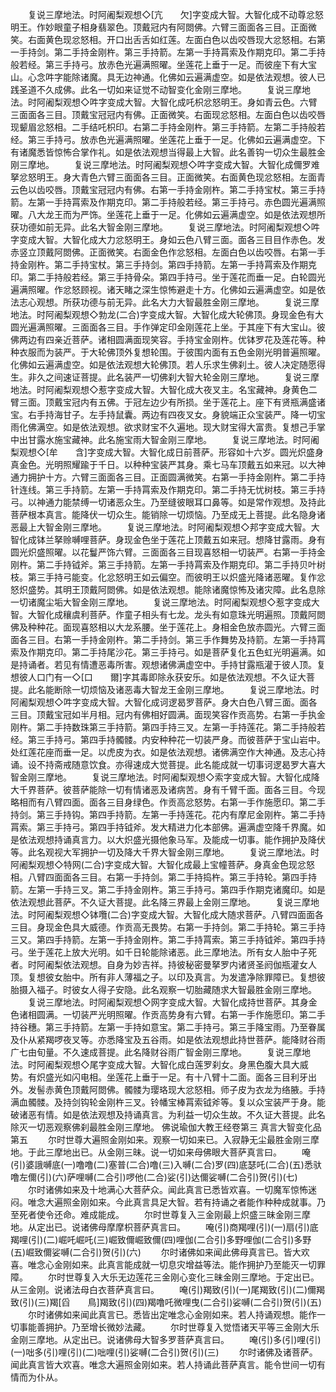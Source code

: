 <!-- { "loadSidebar": true } -->
　　复说三摩地法。时阿阇梨观想◇[亢　　欠]字变成大智。大智化成不动尊忿怒明王。作妙眼童子相身翡翠色。顶戴冠内有阿閦佛。六臂三面面各三目。正面微笑。右面黄色现忿怒相。开口出舌舌如红莲。左面白色以齿咬唇现大忿怒相。右第一手持剑。第二手持金刚杵。第三手持箭。左第一手持罥索及作期克印。第二手持般若经。第三手持弓。放赤色光遍满照曜。坐莲花上垂于一足。而彼座下有大宝山。心念吽字能除诸魔。具无边神通。化佛如云遍满虚空。如是依法观想。彼人已践圣道不久成佛。此名一切如来证觉不动智变化金刚三摩地。
　　复说三摩地法。时阿阇梨观想◇吽字变成大智。大智化成吒枳忿怒明王。身如青云色。六臂三面面各三目。顶戴宝冠冠内有佛。正面微笑。右面现忿怒相。左面白色以齿咬唇现颦眉忿怒相。二手结吒枳印。右第二手持金刚杵。第三手持箭。左第二手持般若经。第三手持弓。放赤色光遍满照曜。坐莲花上垂于一足。化佛如云遍满虚空。下有诸魔悉皆惊怖合掌作礼。如是依法观想当得最上大智。此名善钩一切众生最胜金刚三摩地。
　　复说三摩地法。时阿阇梨观想◇吽字变成大智。大智化成儞罗难拏忿怒明王。身大青色六臂三面面各三目。正面微笑。右面黄色现忿怒相。左面青云色以齿咬唇。顶戴宝冠冠内有佛。右第一手持金刚杵。第二手持宝杖。第三手持箭。左第一手持罥索及作期克印。第二手持般若经。第三手持弓。赤色圆光遍满照曜。八大龙王而为严饰。坐莲花上垂于一足。化佛如云遍满虚空。如是依法观想所获功德如前无异。此名大智金刚三摩地。
　　复说三摩地法。时阿阇梨观想◇吽字变成大智。大智化成大力忿怒明王。身如云色八臂三面。面各三目目作赤色。发赤竖立顶戴阿閦佛。正面微笑。右面金色作忿怒相。左面白色以齿咬唇。右第一手持金刚杵。第二手持宝杖。第三手持剑。第四手持箭。左第一手持罥索及作期克印。第二手持般若经。第三手持骨朵。第四手持弓。坐于莲花而垂一足。白轮圆光遍满照曜。作忿怒顾视。诸天睹之深生惊怖避走十方。化佛如云遍满虚空。如是依法志心观想。所获功德与前无异。此名大力大智最胜金刚三摩地。
　　复说三摩地法。时阿阇梨观想◇勃龙(二合)字变成大智。大智化成大轮佛顶。身现金色有大圆光遍满照曜。三面面各三目。手作弹定印金刚莲花上坐。于其座下有大宝山。彼佛两边有四亲近菩萨。诸相圆满面现笑容。手持宝金刚杵。优钵罗花及莲花等。种种衣服而为装严。于大轮佛顶外复想轮围。于彼围内面有五色金刚光明普遍照曜。化佛如云遍满虚空。如是依法观想大轮佛顶。若人乐求生佛刹土。彼人决定随愿得生。非久之间速证菩提。此名装严一切佛刹大智大轮金刚三摩地。
　　复说三摩地法。时阿阇梨观想◇惹字变成大智。大智化成大夜叉主。名宝藏神。身黄色二臂三面。顶戴宝冠内有五佛。于冠左边少有所损。坐于莲花上。座下有贤瓶满盛诸宝。右手持海甘子。左手持鼠囊。两边有四夜叉女。身貌端正众宝装严。降一切宝雨化佛满空。如是依法观想。欲求财宝不久遍地。现大财宝得大富贵。复想己手掌中出甘露水施宝藏神。此名施宝雨大智金刚三摩地。
　　复说三摩地法。时阿阇梨观想◇[牟　　含]字变成大智。大智化成日前菩萨。形容如十六岁。圆光炽盛身真金色。光明照耀踰于千日。以种种宝装严其身。乘七马车顶戴五如来冠。以大神通力拥护十方。六臂三面面各三目。正面圆满微笑。右第一手持金刚杵。第二手持针连线。第三手持箭。左第一手持罥索及作期克印。第二手持无忧树枝。第三手持弓。以神通力能禁缚一切诸恶众生。乃至缝彼眼耳口鼻等。如是常作观想。及持此菩萨根本真言。能降伏一切众生。能销除一切烦恼。乃至成无上菩提。此名隐身诸恶最上大智金刚三摩地。
　　复说三摩地法。时阿阇梨观想◇邦字变成大智。大智化成钵兰拏赊嚩哩菩萨。身现金色坐于莲花上顶戴五如来冠。想降甘露雨。身有圆光炽盛照曜。以花鬘严饰六臂。三面面各三目现喜怒相一切装严。右第一手持金刚杵。第二手持钺斧。第三手持箭。左第一手持罥索及作期克印。第二手持贝叶树枝。第三手持弓能变。化忿怒明王如云偏空。而彼明王以炽盛光降诸恶曜。复作忿怒炽盛势。其明王顶戴阿閦佛。如是依法观想。能除诸魔惊怖及诸灾障。此名息除一切诸魔尘垢大智金刚三摩地。
　　复说三摩地法。时阿阇梨观想◇惹字变成大智。大智化成穰虞利菩萨。作童子相头有七龙。龙头有如意珠光明遍照。顶戴阿閦佛及种种花。面现喜怒相以大龙系腰。坐于莲花上。身相金色放赤圆光。六臂三面面各三目。右第一手持金刚杵。第二手持剑。第三手作舞势及持箭。左第一手持罥索及作期克印。第二手持尾沙花。第三手持弓。如是菩萨复化五色虹光明遍满。如是持诵者。若见有情遭恶毒所害。观想诸佛满虚空中。手持甘露瓶灌于彼人顶。复想彼人口门有一◇[口　　爾]字其毒即除永获安乐。如是依法观想。不久证大菩提。此名能断除一切烦恼及诸恶毒大智龙王金刚三摩地。
　　复说三摩地法。时阿阇梨观想◇吽字变成大智。大智化成诃逻曷罗菩萨。身大白色八臂三面。面各三目。顶戴宝冠如半月相。冠内有佛相好圆满。面现笑容作贡高势。右第一手执金刚杵。第二手持数珠第三手持箭。第四手持三叉。左第一手持莲花。第二手持般若经。第三手持弓。第四手持髑髅。内安种种花一切装严身。而彼菩萨于宝山岩中。处红莲花座而垂一足。以虎皮为衣。如是依法观想。诸佛满空作大神通。及志心持诵。设不持斋戒随意饮食。亦得速成大觉菩提。此名能成就一切事诃逻曷罗大喜大智金刚三摩地。
　　复说三摩地法。时阿阇梨观想◇索字变成大智。大智化成降大千界菩萨。彼菩萨能除一切有情诸恶及诸病苦。身有千臂千面。面各三目。今现略相而有八臂四面。面各三目身绿色。作贡高忿怒势。右第一手作施愿印。第二手持剑。第三手持钩。第四手持箭。左第一手持莲花。花内有摩尼金刚杵。第二手持罥索。第三手持弓。第四手持钺斧。发大精进力化本部佛。遍满虚空降千界魔。如是依法观想持诵真言力。以大炽盛光摄他象马军。及能成一切事。能作拥护及降伏等。此名观视大军拥护一切及降大千界大智金刚三摩地。
　　复说三摩地法。时阿阇梨观想◇特网(二合)字变成大智。大智化成最上宝幢菩萨。身真金色现忿怒相。八臂四面面各三目。右第一手持剑。第二手持捣杵。第三手持轮。第四手持箭。左第一手持三叉。第二手持金刚杵。第三手持弓。第四手作期克诸魔印。如是依法观想此菩萨。不久证大菩提。此名降三界最上金刚三摩地。
　　复说三摩地法。时阿阇梨观想◇钵囕(二合)字变成大智。大智化成大随求菩萨。八臂四面面各三目。身现金色具大威德。作贡高无畏势。右第一手持剑。第二手持轮。第三手持三又。第四手持箭。左第一手持金刚杵。第二手持罥索。第三手持钺斧。第四手持弓。坐于莲花上放大光明。如千日轮能除诸恶。此三摩地法。所有女人胎中子死者。时阿阇梨依法观想。自身为妙吉祥。持彼秘密曼拏罗内诸贤圣阏伽瓶灌女人顶。复想彼女胎中。所有非人薄福之子。以印及真言。为发遣净除罪障已。复想彼胎摄入福子。时彼女人得子安隐。此名观察一切胎藏随求大智最胜金刚三摩地。
　　复说三摩地法。时阿阇梨观想◇网字变成大智。大智化成持世菩萨。其身金色诸相圆满。一切装严光明照曜。作贡高势身有六臂。右第一手作施愿印。第二手持谷穗。第三手持箭。左第一手持如意宝。第二手持弓。第三手降宝雨。乃至眷属及仆从紧羯啰夜叉等。亦悉降宝及五谷雨。如是依法观想此持世菩萨。能降财谷雨广七由旬量。不久速成菩提。此名降财谷雨广智金刚三摩地。
　　复说三摩地法。时阿阇梨观想◇尾字变成大智。大智化成白莲罗刹女。身黑色腹大具大威势。有炽盛光如闪电相。坐莲花上垂于一足。有十八臂十二面。面各三目利牙出外。发髻赤黄色顶戴阿閦佛。髑髅为璎珞现大忿怒相。师子皮为衣龙为络腋。手持满血髑髅。及持剑钩轮金刚杵三叉。铃幡宝棒罥索钺斧等。复以众宝装严于身。能破诸恶有情。如是依法观想及持诵真言。为利益一切众生故。不久证大菩提。此名除灭一切恶观察佛刹最胜金刚三摩地。
佛说瑜伽大教王经卷第三
真言大智变化品第五
　　尔时世尊大遍照金刚如来。观察一切如来已。入寂静无尘最胜金刚三摩地。于此三摩地出已。从金刚三昧。说一切如来母佛眼大菩萨真言曰。
　　唵(引)婆誐嚩底(一)噜噜(二)塞普(二合)噜(三)入嚩(二合)罗(四)底瑟吒(二合)(五)悉驮噜左儞(引)(六)萨哩嚩(二合引)啰他(二合)娑(引)达儞娑嚩(二合引)贺(引)(七)
　　尔时诸佛如来及十地满心大菩萨众。闻此真言已悉皆欢喜。一切魔军惊怖迷闷。唯念大遍照金刚如来。今此真言具足大智。若有持诵之者能作种种成就事。乃至死者使令还命。难成能成。
　　尔时世尊复入三金刚最上炽盛三昧金刚三摩地。从定出已。说诸佛母摩摩枳菩萨真言曰。
　　唵(引)商羯哩(引)(一)扇(引)底羯哩(引)(二)崛吒崛吒(三)崛致儞崛致儞(四)哩伽(二合引)多野哩伽(二合引)多野(五)崛致儞娑嚩(二合引)贺(引)(六)
　　尔时诸佛如来闻此佛母真言已。皆大欢喜。唯念心金刚如来。此真言能成就一切息灾增益等法。能作拥护乃至能灭一切罪障。
　　尔时世尊复入大乐无边莲花三金刚心变化三昧金刚三摩地。于定出已。从三金刚。说诸法母白衣菩萨真言曰。
　　唵(引)羯致(引)(一)尾羯致(引)(二)儞羯致(引)(三)羯[舀　　鳥]羯致(引)(四)羯噜吒微哩曳(二合引)娑嚩(二合引)贺(引)(五)
　　尔时诸佛如来闻此真言已。悉皆出定唯念心金刚如来。若人持诵观想。能作一切事能善拥护。乃至增长微妙法藏。
　　尔时世尊复入觉悟诸天平等三金刚大乐金刚三摩地。从定出已。说诸佛母大智多罗菩萨真言曰。
　　唵(引)多(引)哩(引)(一)咄多(引)哩(引)(二)咄哩(引)娑嚩(二合引)贺(引)(三)
　　尔时诸佛及诸菩萨。闻此真言皆大欢喜。唯念大遍照金刚如来。若人持诵此菩萨真言。能令世间一切有情而为仆从。
